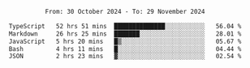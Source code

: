 <div align="center">
<p style="text-align: center;">
<!--START_SECTION:waka-->

```txt
From: 30 October 2024 - To: 29 November 2024

TypeScript   52 hrs 51 mins  ██████████████░░░░░░░░░░░   56.04 %
Markdown     26 hrs 25 mins  ███████░░░░░░░░░░░░░░░░░░   28.01 %
JavaScript   5 hrs 20 mins   █▒░░░░░░░░░░░░░░░░░░░░░░░   05.67 %
Bash         4 hrs 11 mins   █░░░░░░░░░░░░░░░░░░░░░░░░   04.44 %
JSON         2 hrs 23 mins   ▓░░░░░░░░░░░░░░░░░░░░░░░░   02.54 %
```

<!--END_SECTION:waka-->
</p>
</div>
